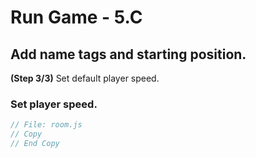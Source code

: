 # Run Game - 5.C

## Add name tags and starting position.

**(Step 3/3)** Set default player speed.

### Set player speed.

```javascript
// File: room.js
// Copy
// End Copy

